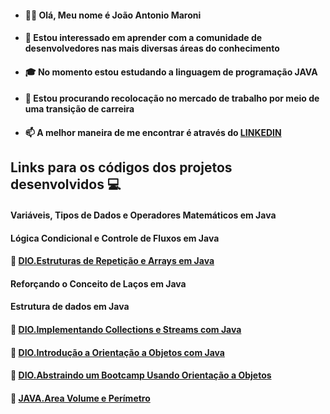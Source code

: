 - #### 👨‍💻 Olá, Meu nome é João Antonio Maroni
- #### 🤝 Estou interessado em aprender com a comunidade de desenvolvedores nas mais diversas áreas do conhecimento
- #### 🎓 No momento estou estudando a linguagem de programação JAVA
- #### 🏢 Estou procurando recolocação no mercado de trabalho por meio de uma transição de carreira
- #### 📫 A melhor maneira de me encontrar é através do [LINKEDIN](https://www.linkedin.com/in/jo%C3%A3o-antonio-maroni-2881b1173/)

## Links para os códigos dos projetos desenvolvidos :computer:

#### Variáveis, Tipos de Dados e Operadores Matemáticos em Java

#### Lógica Condicional e Controle de Fluxos em Java

#### 🔗 [DIO.Estruturas de Repetição e Arrays em Java](https://github.com/JoaoMaroni1004/DIO.Digital.Innovation.One-/tree/master/src)

#### Reforçando o Conceito de Laços em Java

#### Estrutura de dados em Java

#### 🔗 [DIO.Implementando Collections e Streams com Java](https://github.com/JoaoMaroni1004/DIO.Digital-Inovation-One.Collections-e-Streams/tree/master/src/main/java/one/digitalinnovation)

#### 🔗 [DIO.Introdução a Orientação a Objetos com Java](https://github.com/JoaoMaroni1004/Dio---Digital-Inovation-One.Introdu-o-a-orienta-o-a-objetos/tree/master/src/poo/Modelo)

#### 🔗 [DIO.Abstraindo um Bootcamp Usando Orientação a Objetos](https://github.com/JoaoMaroni1004/DIO.Digital.Innovation.One-Abstraindo.um.Bootcamp.Usando.Orientacao.a.Objetos.em.Java.git)

#### 🔗 [JAVA.Area Volume e Perímetro](https://github.com/JoaoMaroni1004/JAVA.area.volume.perimetro.git)
